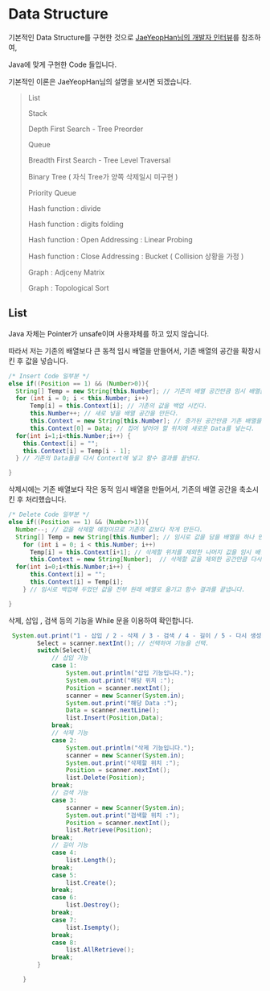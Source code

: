 # **Data Structure**

기본적인 Data Structure를 구현한 것으로 [JaeYeopHan님의 개발자 인터뷰](https://github.com/JaeYeopHan/Interview_Question_for_Beginner/tree/master/DataStructure)를 참조하여,

 Java에 맞게 구현한 Code 들입니다.

기본적인 이론은 JaeYeopHan님의 설명을 보시면 되겠습니다.

> List
>
> Stack
>
> Depth First Search - Tree Preorder
>
> Queue
>
> Breadth First Search - Tree Level Traversal
>
> Binary Tree ( 자식 Tree가 양쪽 삭제일시 미구현 )
>
> Priority Queue
>
> Hash function : divide
>
> Hash function : digits folding
>
> Hash function : Open Addressing : Linear Probing
>
> Hash function : Close Addressing : Bucket ( Collision 상황을 가정 )
>
> Graph : Adjceny Matrix
>
> Graph : Topological Sort



## List

Java 자체는 Pointer가 unsafe이며 사용자체를 하고 있지 않습니다. 

따라서 저는 기존의 배열보다 큰 동적 임시 배열을 만들어서,  기존 배열의 공간을 확장시킨 후 값을 넣습니다. 

```java
/* Insert Code 일부분 */
else if((Position == 1) && (Number>0)){
  String[] Temp = new String[this.Number]; // 기존의 배열 공간만큼 임시 배열을 만들어서,
  for (int i = 0; i < this.Number; i++)
      Temp[i] = this.Context[i]; // 기존의 값을 백업 시킨다.
      this.Number++; // 새로 넣을 배열 공간을 만든다.
      this.Context = new String[this.Number]; // 증가된 공간만큼 기존 배열을 새롭게 다시 만든다.
      this.Context[0] = Data; // 집어 넣어야 할 위치에 새로운 Data를 넣는다.
  for(int i=1;i<this.Number;i++) {
    this.Context[i] = "";  
    this.Context[i] = Temp[i - 1];
  } // 기존의 Data들을 다시 Context에 넣고 함수 결과를 끝낸다.

}

```

삭제시에는 기존 배열보다 작은 동적 임시 배열을 만들어서, 기존의 배열 공간을 축소시킨 후 처리했습니다.



```java
/* Delete Code 일부분 */      
else if((Position == 1) && (Number>1)){
  Number--; // 값을 삭제할 예정이므로 기존의 값보다 작게 만든다.
  String[] Temp = new String[this.Number]; // 임시로 값을 담을 배열을 하나 만든다.
    for (int i = 0; i < this.Number; i++)
      Temp[i] = this.Context[i+1]; // 삭제할 위치를 제외한 나머지 값을 임시 배열에 넣는다.
      this.Context = new String[Number];  // 삭제할 값을 제외한 공간만큼 다시 배열을 만듭니다.
  for(int i=0;i<this.Number;i++) {
      this.Context[i] = ""; 
      this.Context[i] = Temp[i];
    } // 임시로 백업해 두었던 값을 전부 원래 배열로 옮기고 함수 결과를 끝냅니다.

}
```



삭제, 삽입 , 검색 등의 기능을 While 문을 이용하여 확인합니다.



```java
 System.out.print("1 - 삽입 / 2 - 삭제 / 3 - 검색 / 4 - 길이 / 5 - 다시 생성 / 6 - 리스트 파괴 / 7 - 비어있는지 확인 / 8 - 모든 검색  ");
        Select = scanner.nextInt(); // 선택하여 기능을 선택.
        switch(Select){
            // 삽입 기능
            case 1:
                System.out.println("삽입 기능입니다.");
                System.out.print("해당 위치 :");
                Position = scanner.nextInt();
                scanner = new Scanner(System.in);
                System.out.print("해당 Data :");
                Data = scanner.nextLine();
                list.Insert(Position,Data);
            break;
            // 삭제 기능
            case 2:
                System.out.println("삭제 기능입니다.");
                scanner = new Scanner(System.in);
                System.out.print("삭제할 위치 :");
                Position = scanner.nextInt();
                list.Delete(Position);
            break;
            // 검색 기능
            case 3:
                scanner = new Scanner(System.in);
                System.out.print("검색할 위치 :");
                Position = scanner.nextInt();
                list.Retrieve(Position);
            break;
            // 길이 기능
            case 4:
                list.Length();
            break;
            case 5:
                list.Create();
            break;
            case 6:
                list.Destroy();
            break;
            case 7:
                list.Isempty();
            break;
            case 8:
                list.AllRetrieve();
            break;
        }

    }

```

